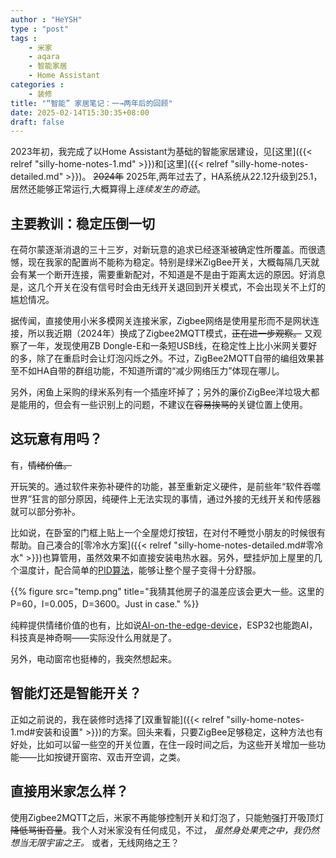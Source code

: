 ```yaml
---
author : "HeYSH"
type : "post"
tags :
    - 米家
    - aqara
    - 智能家居
    - Home Assistant
categories :
    - 装修
title: "“智能” 家居笔记：一→两年后的回顾"
date: 2025-02-14T15:30:35+08:00
draft: false
---
```


2023年初，我完成了以Home Assistant为基础的智能家居建设，见[这里]({{< relref "silly-home-notes-1.md" >}})和[这里]({{< relref "silly-home-notes-detailed.md" >}})。 ~~2024年~~ 2025年,两年过去了，HA系统从22.12升级到25.1，居然还能够正常运行,大概算得上*连续发生的奇迹*。

## 主要教训：稳定压倒一切

在荷尔蒙逐渐消退的三十三岁，对新玩意的追求已经逐渐被确定性所覆盖。而很遗憾，现在我家的配置尚不能称为稳定。特别是绿米ZigBee开关，大概每隔几天就会有某一个断开连接，需要重新配对，不知道是不是由于距离太远的原因。好消息是，这几个开关在没有信号时会由无线开关退回到开关模式，不会出现关不上灯的尴尬情况。

据传闻，直接使用小米多模网关连接米家，Zigbee网络是使用星形而不是网状连接，所以我近期（2024年）换成了Zigbee2MQTT模式，~~正在进一步观察。~~ 又观察了一年，发现使用ZB Dongle-E和一条短USB线，在稳定性上比小米网关要好的多，除了在重启时会让灯泡闪烁之外。不过，ZigBee2MQTT自带的编组效果甚至不如HA自带的群组功能，不知道所谓的“减少网络压力”体现在哪儿。

另外，闲鱼上采购的绿米系列有一个插座坏掉了；另外的廉价ZigBee洋垃圾大都是能用的，但会有一些识别上的问题，不建议在~~容易挨骂的~~关键位置上使用。

## 这玩意有用吗？

有，~~情绪价值。~~ 

开玩笑的。通过软件来弥补硬件的功能，甚至重新定义硬件，是前些年“软件吞噬世界”狂言的部分原因，纯硬件上无法实现的事情，通过外接的无线开关和传感器就可以部分弥补。

比如说，在卧室的门框上贴上一个全屋熄灯按钮，在对付不睡觉小朋友的时候很有帮助。自己凑合的[零冷水方案]({{< relref "silly-home-notes-detailed.md#零冷水" >}})也算管用，虽然效果不如直接安装电热水器。另外，壁挂炉加上屋里的几个温度计，配合简单的[PID算法](https://github.com/ScratMan/HASmartThermostat)，能够让整个屋子变得十分舒服。

{{% figure src="temp.png" title="我猜其他房子的温差应该会更大一些。这里的P=60，I=0.005，D=3600。Just in case." %}}

纯粹提供情绪价值的也有，比如说[AI-on-the-edge-device](https://github.com/jomjol/AI-on-the-edge-device)，ESP32也能跑AI，科技真是神奇啊——实际没什么用就是了。

另外，电动窗帘也挺棒的，我突然想起来。

## 智能灯还是智能开关？

正如之前说的，我在装修时选择了[双重智能]({{< relref "silly-home-notes-1.md#安装和设置" >}})的方案。回头来看，只要ZigBee足够稳定，这种方法也有好处，比如可以留一些空的开关位置，在住一段时间之后，为这些开关增加一些功能——比如按键开窗帘、双击开空调，之类。

## 直接用米家怎么样？

使用Zigbee2MQTT之后，米家不再能够控制开关和灯泡了，只能勉强打开吸顶灯~~降低骂街音量~~。我个人对米家没有任何成见，不过， *虽然身处果壳之中，我仍然想当无限宇宙之王。* 或者，无线网络之王？
